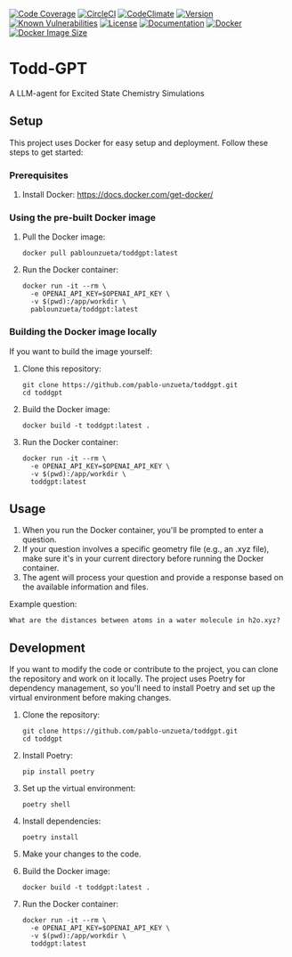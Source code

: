 [![Code Coverage](https://codecov.io/gh/pablo-unzueta/toddgpt/branch/main/graph/badge.svg)](https://codecov.io/gh/pablo-unzueta/toddgpt)
[![CircleCI](https://circleci.com/gh/pablo-unzueta/toddgpt.svg?style=shield)](https://circleci.com/gh/pablo-unzueta/toddgpt)
[![CodeClimate](https://codeclimate.com/github/pablo-unzueta/toddgpt/badges/gpa.svg)](https://codeclimate.com/github/pablo-unzueta/toddgpt)
[![Version](https://img.shields.io/github/v/release/pablo-unzueta/toddgpt)](https://github.com/pablo-unzueta/toddgpt/releases)
[![Known Vulnerabilities](https://snyk.io/test/github/pablo-unzueta/toddgpt/badge.svg)](https://snyk.io/test/github/pablo-unzueta/toddgpt)
[![License](https://img.shields.io/github/license/pablo-unzueta/toddgpt)](https://github.com/pablo-unzueta/toddgpt/blob/main/LICENSE)
[![Documentation](https://readthedocs.org/projects/toddgpt/badge/?version=latest)](https://toddgpt.readthedocs.io/en/latest/?badge=latest)
[![Docker](https://img.shields.io/docker/pulls/pablounzueta/toddgpt.svg)](https://hub.docker.com/r/pablounzueta/toddgpt)
[![Docker Image Size](https://img.shields.io/docker/image-size/pablounzueta/toddgpt/latest)](https://hub.docker.com/r/pablounzueta/toddgpt)

# Todd-GPT

A LLM-agent for Excited State Chemistry Simulations

## Setup

This project uses Docker for easy setup and deployment. Follow these steps to get started:

### Prerequisites

1. Install Docker: https://docs.docker.com/get-docker/

### Using the pre-built Docker image

1. Pull the Docker image:
   ```
   docker pull pablounzueta/toddgpt:latest
   ```

2. Run the Docker container:
   ```
   docker run -it --rm \
     -e OPENAI_API_KEY=$OPENAI_API_KEY \
     -v $(pwd):/app/workdir \
     pablounzueta/toddgpt:latest
   ```

### Building the Docker image locally

If you want to build the image yourself:

1. Clone this repository:
   ```
   git clone https://github.com/pablo-unzueta/toddgpt.git
   cd toddgpt
   ```

2. Build the Docker image:
   ```
   docker build -t toddgpt:latest .
   ```

3. Run the Docker container:
   ```
   docker run -it --rm \
     -e OPENAI_API_KEY=$OPENAI_API_KEY \
     -v $(pwd):/app/workdir \
     toddgpt:latest
   ```

## Usage

1. When you run the Docker container, you'll be prompted to enter a question.
2. If your question involves a specific geometry file (e.g., an .xyz file), make sure it's in your current directory before running the Docker container.
3. The agent will process your question and provide a response based on the available information and files.

Example question:
```
What are the distances between atoms in a water molecule in h2o.xyz?
```

## Development

If you want to modify the code or contribute to the project, you can clone the repository and work on it locally. The project uses Poetry for dependency management, so you'll need to install Poetry and set up the virtual environment before making changes.

1. Clone the repository:
   ```
   git clone https://github.com/pablo-unzueta/toddgpt.git
   cd toddgpt
   ```

2. Install Poetry:
   ```
   pip install poetry
   ```

3. Set up the virtual environment:
   ```
   poetry shell
   ```

4. Install dependencies:
   ```
   poetry install
   ```

5. Make your changes to the code.

6. Build the Docker image:
   ```
   docker build -t toddgpt:latest .
   ```

7. Run the Docker container:
   ```
   docker run -it --rm \
     -e OPENAI_API_KEY=$OPENAI_API_KEY \
     -v $(pwd):/app/workdir \
     toddgpt:latest
   ```
